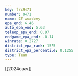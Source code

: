 ```yaml
---
key: frc9471
number: 9471
name: EF Academy
epa_end: 6.46
auto_epa_end: 5.63
teleop_epa_end: 0.97
endgame_epa_end: -0.14
winrate: 0.2727
district_epa_rank: 1575
district_epa_percentile: 0.1255
type: Team
---
```

[[2024caav]]
